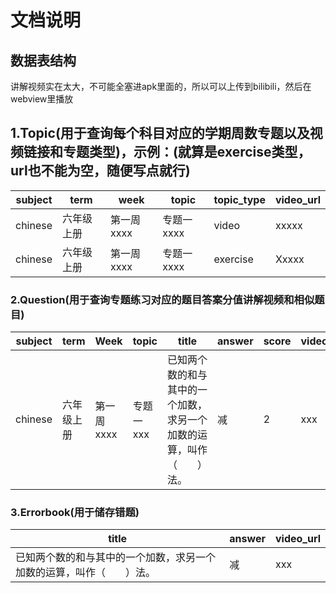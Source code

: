 # 文档说明

## 数据表结构

讲解视频实在太大，不可能全塞进apk里面的，所以可以上传到bilibili，然后在webview里播放

## 1.Topic(用于查询每个科目对应的学期周数专题以及视频链接和专题类型)，示例：(就算是exercise类型，url也不能为空，随便写点就行)

| subject | term       | week        | topic       | topic_type | video_url |
| ------- | ---------- | ----------- | ----------- | ---------- | --------- |
| chinese | 六年级上册 | 第一周 xxxx | 专题一 xxxx | video      | xxxxx     |
| chinese | 六年级上册 | 第一周 xxxx | 专题一 xxxx | exercise   | Xxxxx     |

### 2.Question(用于查询专题练习对应的题目答案分值讲解视频和相似题目)

| subject | term       | Week        | topic      | title                                                        | answer | score | video_url | similarities_id |
| ------- | ---------- | ----------- | ---------- | ------------------------------------------------------------ | ------ | ----- | --------- | --------------- |
| chinese | 六年级上册 | 第一周 xxxx | 专题一 xxx | 已知两个数的和与其中的一个加数，求另一个加数的运算，叫作（　　）法。 | 减     | 2     | xxx       | 1               |



### 3.Errorbook(用于储存错题)

| title                                                        | answer | video_url |
| ------------------------------------------------------------ | ------ | --------- |
| 已知两个数的和与其中的一个加数，求另一个加数的运算，叫作（　　）法。 | 减     | xxx       |

